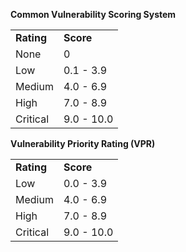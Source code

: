 **Common Vulnerability Scoring System**

|   |   |
|---|---|
|**Rating**|**Score**|
|None|0|
|Low|0.1 - 3.9|
|Medium|4.0 - 6.9|
|High|7.0 - 8.9|
|Critical|9.0 - 10.0|



**Vulnerability Priority Rating (VPR)**

|   |   |
|---|---|
|**Rating**|**Score**|
|Low|0.0 - 3.9|
|Medium|4.0 - 6.9|
|High|7.0 - 8.9|
|Critical|9.0 - 10.0|

  